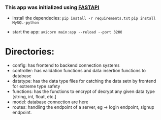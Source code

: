 ### This app was initialized using [FASTAPI](https://fastapi.tiangolo.com/)

- install the dependecies:
` pip install -r requirements.txt `
` pip install MySQL-python `

- start the app:
` uvicorn main:app --reload --port 3200 `

# Directories:

- config: has frontend to backend connection systems
- controller: has validation functions and data insertion functions to database
- datatype: has the data type files for catching the data setn by frontend for extreme type safety
- functions: has the functions to encrypt of decrypt any given data type [string, int, float, etc.]
- model: database connection are here
- routes: handling the endpoint of a server, eg -> login endpoint, signup endpoint.